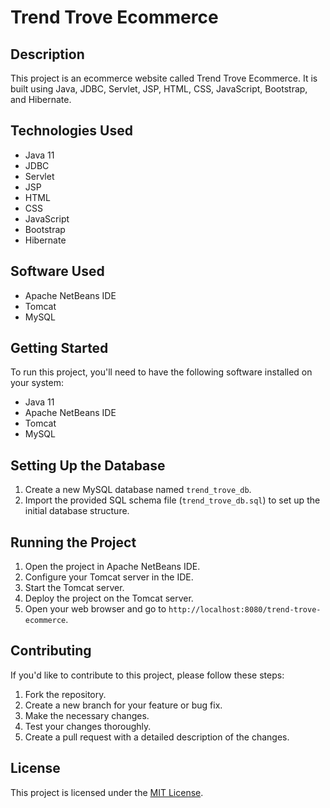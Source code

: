 # Trend Trove Ecommerce

## Description
This project is an ecommerce website called Trend Trove Ecommerce. It is built using Java, JDBC, Servlet, JSP, HTML, CSS, JavaScript, Bootstrap, and Hibernate.

## Technologies Used
- Java 11
- JDBC
- Servlet
- JSP
- HTML
- CSS
- JavaScript
- Bootstrap
- Hibernate

## Software Used
- Apache NetBeans IDE
- Tomcat
- MySQL

## Getting Started
To run this project, you'll need to have the following software installed on your system:

- Java 11
- Apache NetBeans IDE
- Tomcat
- MySQL

## Setting Up the Database
1. Create a new MySQL database named `trend_trove_db`.
2. Import the provided SQL schema file (`trend_trove_db.sql`) to set up the initial database structure.

## Running the Project
1. Open the project in Apache NetBeans IDE.
2. Configure your Tomcat server in the IDE.
3. Start the Tomcat server.
4. Deploy the project on the Tomcat server.
5. Open your web browser and go to `http://localhost:8080/trend-trove-ecommerce`.

## Contributing
If you'd like to contribute to this project, please follow these steps:

1. Fork the repository.
2. Create a new branch for your feature or bug fix.
3. Make the necessary changes.
4. Test your changes thoroughly.
5. Create a pull request with a detailed description of the changes.

## License
This project is licensed under the [MIT License](LICENSE).

